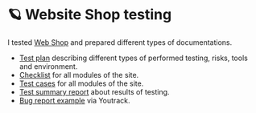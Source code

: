 # 🪐 Website Shop testing
I tested [Web Shop](http://shop.bugred.ru) and prepared different types of documentations.
- [Test plan](https://docs.google.com/document/d/1BMOFYMXw6iE4FQQIsxseZ9QcTRwmiLjwyPZJ0HTmI5U/edit?usp=drive_link) describing different types of performed testing, risks, tools and environment.
- [Checklist](https://docs.google.com/spreadsheets/d/13643NYEvshuyZ3xzjlslbTwynZfSApQXNLC5jrrBdSk/edit?usp=drive_link) for all modules of the site.
- [Test cases](https://docs.google.com/spreadsheets/d/1HZN9QpNPHrgmsWEfEGkEpHoUwh3F6ibdaT5bSfyRlGs/edit?usp=drive_link) for all modules of the site.
- [Test summary report](https://docs.google.com/document/d/1_4q7FCcrXqGWWxDLl-n7wZZ5EPpCQ5B_10hIL8n58Pc/edit?usp=drive_link) about results of testing.
- [Bug report example](https://drive.google.com/file/d/1q-pxoFOoK7jVWCR8hhuAJwV4iFMhO7v4/view?usp=drive_link) via Youtrack.
